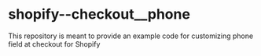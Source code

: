 # shopify--checkout__phone
This repository is meant to provide an example code for customizing phone field at checkout for Shopify
